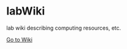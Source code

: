 # labWiki
lab wiki describing computing resources, etc.

[Go to Wiki](https://github.com/ajglab/labWiki/wiki)
